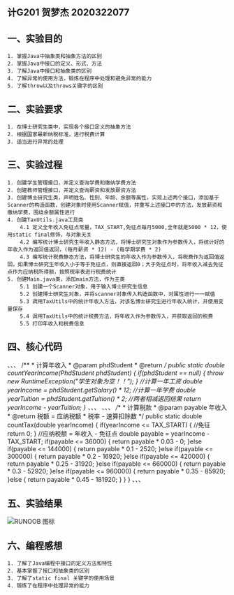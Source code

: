 ## 计G201  贺梦杰  2020322077
## 一、实验目的 
    1. 掌握Java中抽象类和抽象方法的区别
    2. 掌握Java中接口的定义、形式、方法
    3. 了解Java中接口和抽象类的区别
    4. 了解异常的使用方法，锻炼在程序中处理和避免异常的能力
    5. 了解throw以及throws关键字的区别
## 二、实验要求 
    1. 在博士研究生类中，实现各个接口定义的抽象方法
    2. 根据国家最新纳税标准，进行税费计算
    3. 适当进行异常的处理
## 三、实验过程 
    1. 创建学生管理接口，并定义查询学费和缴纳学费方法 
    2. 创建教师管理接口，并定义查询薪资和发放薪资方法  
    3. 创建博士研究生类，声明姓名、性别、年龄、余额等属性，实现上述两个接口，添加基于Scanner的构造函数，创建对象时使用Scanner赋值，并重写上述接口中的方法，发放薪资和缴纳学费，围绕余额属性进行 
    4. 创建TaxUtils.java工具类
        4.1 定义全年收入免征点常量，TAX_START,免征点每月5000,全年就是5000 * 12，使用static final修饰，与对象无关
        4.2 编写统计博士研究生年收入静态方法，将博士研究生对象作为参数传入，将统计好的年收入作为返回值返回，(每月薪资 * 12) - (每学期学费 * 2)
        4.3 编写统计税费静态方法，将博士研究生的年收入作为参数传入，将税费作为返回值返回，如果博士研究生年收入小于等于免征点，则直接返回0；大于免征点时，将年收入减去免征点作为应纳税所得额，按照税率表进行税费统计
    5. 创建Main.java类，添加main方法，作为主类
        5.1 创建一个Scanner对象，用于输入博士研究生信息
        5.2 创建博士研究生对象，并将scanner对象传入构造函数中，对属性进行一一赋值
        5.3 调用TaxUtils中的统计年收入方法，对该名博士研究生进行年收入统计，并使用变量保存
        5.4 调用TaxUtils中的统计税费方法，将年收入作为参数传入，并获取返回的税费
        5.5 打印年收入和税费信息
## 四、核心代码
、、、
/**
	 * 计算年收入
	 * @param phdStudent
	 * @return
	 */
	public static double countYearIncome(PhdStudent phdStudent) {
		if(phdStudent == null) {
			throw new RuntimeException("学生对象为空！！");
		}
		//计算一年工资
		double yearIncome = phdStudent.getSalary() * 12;
		//计算一年学费
		double yearTuition = phdStudent.getTuition() * 2;
		//两者相减返回结果
		return yearIncome - yearTuition;
	}
  、、、
  、、、
  /**
	 * 计算税款
	 * @param payable 年收入
	 * @return 税额 = 应纳税额 * 税率 - 速算扣除数
	 */
	public static double countTax(double yearIncome) {
		if(yearIncome <= TAX_START) {
			//免征 
			return 0;
		}
		//应纳税额 = 年收入 - 免征点
		double payable = yearIncome - TAX_START;
		if(payable <= 36000) {
			return payable * 0.03 - 0;
		}else if(payable <= 144000) {
			return payable * 0.1 - 2520;
		}else if(payable <= 300000) {
			return payable * 0.2 - 16920;
		}else if(payable <= 420000) {
			return payable * 0.25 - 31920;
		}else if(payable <= 660000) {
			return payable * 0.3 - 52920;
		}else if(payable <= 960000) {
			return payable * 0.35 - 85920;
		}else {
			return payable * 0.45 - 181920;
		}
	}
}
、、、
## 五、实验结果
![RUNOOB 图标](https://p.qlogo.cn/qqmail_head/PiajxSqBRaELcQnCatfx2OLUmQn1DXyeeRKsMHV0FjdVJpZE6t5JkibKN2QXD3dTXib2hUYffG4g58/0) 
## 六、编程感想 
    1. 了解了Java编程中接口的定义方法和特性 
    2. 基本掌握了接口和抽象类的区别 
    3. 了解了static final 关键字的使用场景 
    4. 锻炼了在程序中处理异常的能力
